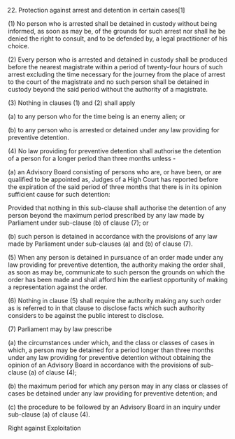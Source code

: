 22. Protection against arrest and detention in certain cases[1]

(1) No person who is arrested shall be detained in custody without being informed, as soon as may be, of the grounds for such arrest nor shall he be denied the right to consult, and to be defended by, a legal practitioner of his choice.

(2) Every person who is arrested and detained in custody shall be produced before the nearest magistrate within a period of twenty-four hours of such arrest excluding the time necessary for the journey from the place of arrest to the court of the magistrate and no such person shall be detained in custody beyond the said period without the authority of a magistrate.

(3) Nothing in clauses (1) and (2) shall apply

(a) to any person who for the time being is an enemy alien; or

(b) to any person who is arrested or detained under any law providing for preventive detention.

(4) No law providing for preventive detention shall authorise the detention of a person for a longer period than three months unless -

(a) an Advisory Board consisting of persons who are, or have been, or are qualified to be appointed as, Judges of a High Court has reported before the expiration of the said period of three months that there is in its opinion sufficient cause for such detention:

Provided that nothing in this sub-clause shall authorise the detention of any person beyond the maximum period prescribed by any law made by Parliament under sub-clause (b) of clause (7); or

(b) such person is detained in accordance with the provisions of any law made by Parliament under sub-clauses (a) and (b) of clause (7).

(5) When any person is detained in pursuance of an order made under any law providing for preventive detention, the authority making the order shall, as soon as may be, communicate to such person the grounds on which the order has been made and shall afford him the earliest opportunity of making a representation against the order.

(6) Nothing in clause (5) shall require the authority making any such order as is referred to in that clause to disclose facts which such authority considers to be against the public interest to disclose.

(7) Parliament may by law prescribe

(a) the circumstances under which, and the class or classes of cases in which, a person may be detained for a period longer than three months under any law providing for preventive detention without obtaining the opinion of an Advisory Board in accordance with the provisions of sub-clause (a) of clause (4);

(b) the maximum period for which any person may in any class or classes of cases be detained under any law providing for preventive detention; and

(c) the procedure to be followed by an Advisory Board in an inquiry under sub-clause (a) of clause (4).

 

Right against Exploitation

